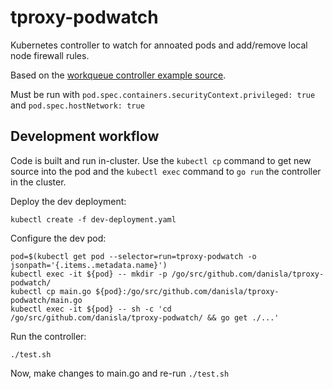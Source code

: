 # tproxy-podwatch

Kubernetes controller to watch for annoated pods and add/remove local node firewall rules.

Based on the [workqueue controller example source](https://github.com/kubernetes/kubernetes/blob/edce96c5b6bd4cee6ae6c05934e5078b0920d143/staging/src/k8s.io/client-go/examples/workqueue/main.go).

Must be run with `pod.spec.containers.securityContext.privileged: true` and `pod.spec.hostNetwork: true`

## Development workflow

Code is built and run in-cluster. Use the `kubectl cp` command to get new source into the pod and the `kubectl exec` command to `go run` the controller in the cluster.

Deploy the dev deployment:

```
kubectl create -f dev-deployment.yaml
```

Configure the dev pod:

```
pod=$(kubectl get pod --selector=run=tproxy-podwatch -o jsonpath='{.items..metadata.name}')
kubectl exec -it ${pod} -- mkdir -p /go/src/github.com/danisla/tproxy-podwatch/
kubectl cp main.go ${pod}:/go/src/github.com/danisla/tproxy-podwatch/main.go
kubectl exec -it ${pod} -- sh -c 'cd /go/src/github.com/danisla/tproxy-podwatch/ && go get ./...'
```

Run the controller:

```
./test.sh
```

Now, make changes to main.go and re-run `./test.sh`
